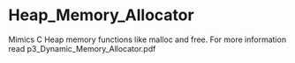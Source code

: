 # Heap_Memory_Allocator
Mimics C Heap memory functions like malloc and free. For more information read p3_Dynamic_Memory_Allocator.pdf
